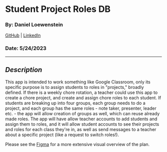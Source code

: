 # Student Project Roles DB

### By: Daniel Loewenstein

[GitHub](https://github.com/loewenst) | [LinkedIn](https://www.linkedin.com/in/daniel-z-loewenstein/)

### Date: 5/24/2023

---

## _**Description**_

This app is intended to work something like Google Classroom, only its specific purpose is to assign students to roles in "projects," broadly defined. If there is a weekly chore rotation, a teacher could use this app to create a chore project, and create and assign chore roles to each student. If students are breaking up into four groups, each group needs to do a project, and each group has the same roles - note taker, presenter, leader etc. - the app will allow creation of groups as well, which can reuse already made roles. The app will have allow teacher accounts to add students and assign them to roles, and it will allow student accounts to see their projects and roles for each class they're in, as well as send messages to a teacher about a specific project (like a request to switch roles!).

Please see the [Figma](https://www.figma.com/file/buDohu3X2d2nJC071HMbSQ/Student-Project-Roles?type=design&node-id=0%3A1&t=ND6Ra2UR7kRTl5S7-1) for a more extensive visual overview of the plan.
